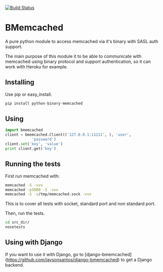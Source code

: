 [![Build Status](https://secure.travis-ci.org/jaysonsantos/python-binary-memcached.png?branch=master)](http://travis-ci.org/jaysonsantos/python-binary-memcached)
# BMemcached
A pure python module to access memcached via it's binary with SASL auth support.

The main purpose of this module it to be able to communicate with memcached using binary protocol and support authentication, so it can work with Heroku for example.

## Installing
Use pip or easy_install.

```python
pip install python-binary-memcached
```

## Using

```python
import bmemcached
client = bmemcached.Client(('127.0.0.1:11211', ), 'user',
            'password')
client.set('key', 'value')
print client.get('key')
```

## Running the tests
First run memcached with:

```bash
memcached -S -vvv
memcached -p5000 -S -vvv
memcached -S -s/tmp/memcached.sock -vvv
```

This is to cover all tests with socket, standard port and non standard port.

Then, run the tests.

```bash
cd src_dir/
nosetests
```

## Using with Django
If you want to use it with Django, go to [django-bmemcached] (https://github.com/jaysonsantos/django-bmemcached) to get a Django backend.
